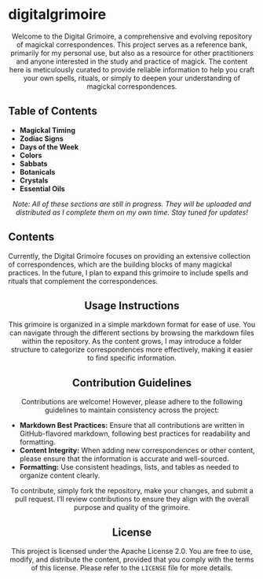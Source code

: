 # digitalgrimoire
<div align="center">
  
 Welcome to the Digital Grimoire, a comprehensive and evolving repository of magickal correspondences. This project serves as a reference bank, primarily for my personal use, but also as a resource for other practitioners and anyone interested in the study and practice of magick. The content here is meticulously curated to provide reliable information to help you craft your own spells, rituals, or simply to deepen your understanding of magickal correspondences.

</div>

## Table of Contents
- **Magickal Timing**
- **Zodiac Signs**
- **Days of the Week**
- **Colors**
- **Sabbats**
- **Botanicals**
- **Crystals**
- **Essential Oils**

<div align="center">

  *Note: All of these sections are still in progress. They will be uploaded and distributed as I complete them on my own time. Stay tuned for updates!*

</div>

<div algin="center">
  
  ## Contents
Currently, the Digital Grimoire focuses on providing an extensive collection of correspondences, which are the building blocks of many magickal practices. In the future, I plan to expand this grimoire to include spells and rituals that complement the correspondences.

 </div> 

 <div align="center">

   ## Usage Instructions
This grimoire is organized in a simple markdown format for ease of use. You can navigate through the different sections by browsing the markdown files within the repository. As the content grows, I may introduce a folder structure to categorize correspondences more effectively, making it easier to find specific information.
</div>

<div align="center">
  
  ## Contribution Guidelines
Contributions are welcome! However, please adhere to the following guidelines to maintain consistency across the project:

</div>

- **Markdown Best Practices:** Ensure that all contributions are written in GitHub-flavored markdown, following best practices for readability and formatting.
- **Content Integrity:** When adding new correspondences or other content, please ensure that the information is accurate and well-sourced.
- **Formatting:** Use consistent headings, lists, and tables as needed to organize content clearly.

<div align="center">

  To contribute, simply fork the repository, make your changes, and submit a pull request. I’ll review contributions to ensure they align with the overall purpose and quality of the grimoire.

## License
This project is licensed under the Apache License 2.0. You are free to use, modify, and distribute the content, provided that you comply with the terms of this license. Please refer to the `LICENSE` file for more details.

</div>
